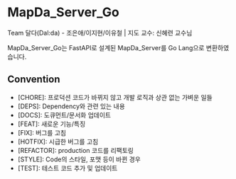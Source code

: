 # MapDa_Server_Go
Team 달다(Dal:da) - 조은애/이지현/이유철 | 지도 교수: 신혜련 교수님

MapDa_Server_Go는 FastAPI로 설계된 MapDa_Server를 Go Lang으로 변환하였습니다.

## Convention
- [CHORE]: 프로덕션 코드가 바뀌지 않고 개발 로직과 상관 없는 가벼운 일들
- [DEPS]: Dependency와 관련 있는 내용
- [DOCS]: 도큐먼트/문서화 업데이트
- [FEAT]: 새로운 기능/특징
- [FIX]: 버그를 고침
- [HOTFIX]: 시급한 버그를 고침
- [REFACTOR]: production 코드를 리팩토링
- [STYLE]: Code의 스타일, 포맷 등이 바뀐 경우
- [TEST]: 테스트 코드 추가 및 업데이트